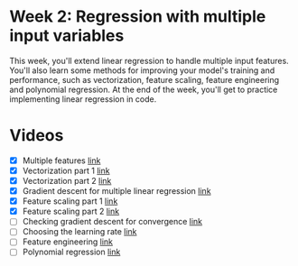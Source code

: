 # Week 2: Regression with multiple input variables

This week, you'll extend linear regression to handle multiple input features. You'll also learn some methods for improving your model's training and performance, such as vectorization, feature scaling, feature engineering and polynomial regression. At the end of the week, you'll get to practice implementing linear regression in code.

# Videos
  - [x] Multiple features [link](https://www.coursera.org/learn/machine-learning/lecture/gFuSx/multiple-features)
  - [x] Vectorization part 1 [link](https://www.coursera.org/learn/machine-learning/lecture/ismjc/vectorization-part-1)
  - [x] Vectorization part 2 [link](https://www.coursera.org/learn/machine-learning/lecture/p2Nqv/vectorization-part-2)
  - [x] Gradient descent for multiple linear regression [link](https://www.coursera.org/learn/machine-learning/lecture/ltMMp/gradient-descent-for-multiple-linear-regression)
  - [x] Feature scaling part 1 [link](https://www.coursera.org/learn/machine-learning/lecture/KMDV3/feature-scaling-part-1)
  - [x] Feature scaling part 2 [link](https://www.coursera.org/learn/machine-learning/lecture/akapu/feature-scaling-part-2)
  - [ ] Checking gradient descent for convergence [link](https://www.coursera.org/learn/machine-learning/lecture/rOTkB/checking-gradient-descent-for-convergence)
  - [ ] Choosing the learning rate [link](https://www.coursera.org/learn/machine-learning/lecture/10ZVv/choosing-the-learning-rate)
  - [ ] Feature engineering [link](https://www.coursera.org/learn/machine-learning/lecture/dgZYR/feature-engineering)
  - [ ] Polynomial regression [link](https://www.coursera.org/learn/machine-learning/lecture/OnGhN/polynomial-regression)